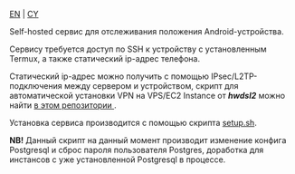 [EN](README_en.md) | [CY](README_cy.md)

Self-hosted сервис для отслеживания положения Android-устройства.

Сервису требуется доступ по SSH к устройству с установленным Termux, а также статический ip-адрес телефона.

Статический ip-адрес можно получить с помощью IPsec/L2TP-подключения между сервером и устройством, скрипт для автоматической установки VPN на VPS/EC2 Instance от **_hwdsl2_** можно найти [в этом репозитории ](https://github.com/hwdsl2/setup-ipsec-vpn).

Установка сервиса производится с помощью скрипта [setup.sh](https://github.com/galemys-pyrenaicus/spothecat/releases/download/release/setup.sh).

**NB!** Данный скрипт на данный момент производит изменение конфига Postgresql и сброс пароля пользователя Postgres, доработка для инстансов с уже установленной Postgresql в процессе.
